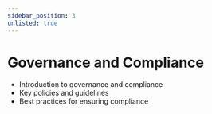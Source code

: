 ```yaml
---
sidebar_position: 3
unlisted: true
---
```


# Governance and Compliance

- Introduction to governance and compliance
- Key policies and guidelines
- Best practices for ensuring compliance
